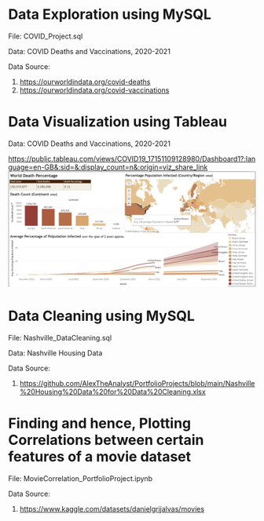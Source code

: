 # Data Exploration using MySQL

File: COVID_Project.sql

Data: COVID Deaths and Vaccinations, 2020-2021

Data Source: 
1. https://ourworldindata.org/covid-deaths
2. https://ourworldindata.org/covid-vaccinations


# Data Visualization using Tableau

Data: COVID Deaths and Vaccinations, 2020-2021

https://public.tableau.com/views/COVID19_17151109128980/Dashboard1?:language=en-GB&:sid=&:display_count=n&:origin=viz_share_link
![Dashboard](https://github.com/Ittismita/Data-Analytics-Projects/blob/main/COVID19.png)



# Data Cleaning using MySQL
File: Nashville_DataCleaning.sql

Data: Nashville Housing Data

Data Source: 
1. https://github.com/AlexTheAnalyst/PortfolioProjects/blob/main/Nashville%20Housing%20Data%20for%20Data%20Cleaning.xlsx


# Finding and hence, Plotting Correlations between certain features of a movie dataset
File: MovieCorrelation_PortfolioProject.ipynb

Data Source:
1. https://www.kaggle.com/datasets/danielgrijalvas/movies
